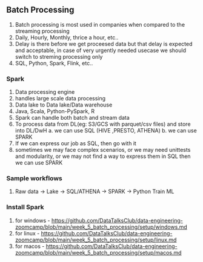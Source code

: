 ## Batch Processing

1. Batch processing is most used in companies when compared to the streaming processing
2. Daily, Hourly, Monthly, thrice a hour, etc..
3. Delay is there before we get proceesed data but that delay is expected and acceptable, in case of very urgently needed usecase we should switch to streming processing only
4.  SQL, Python, Spark, Flink, etc..

### Spark
1. Data processing engine
2. handles large scale data processing
3. Data lake to Data lake/Data warehouse
4. Java, Scala, Python-PySpark, R
5. Spark can handle both batch and stream data
6. To process data from DL(eg: S3/GCS with parquet/csv files) and store into DL/DwH
    a. we can use SQL (HIVE ,PRESTO, ATHENA)
    b. we can use SPARK
7. If we can express our job as SQL, then go with it
8. sometimes we may face complex scenarios, or we may need unittests and modularity, or we may not find a way to express them in SQL then we can use SPARK

### Sample workflows
1. Raw data -> Lake -> SQL/ATHENA -> SPARK -> Python Train ML

### Install Spark
1. for windows - https://github.com/DataTalksClub/data-engineering-zoomcamp/blob/main/week_5_batch_processing/setup/windows.md
2. for linux - https://github.com/DataTalksClub/data-engineering-zoomcamp/blob/main/week_5_batch_processing/setup/linux.md
3. for macos - https://github.com/DataTalksClub/data-engineering-zoomcamp/blob/main/week_5_batch_processing/setup/macos.md


